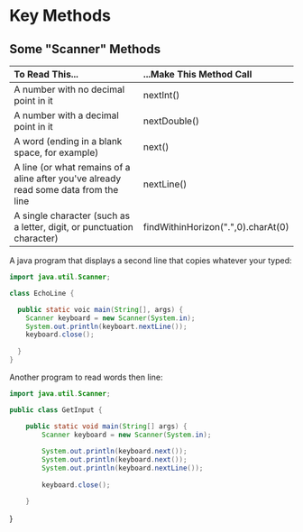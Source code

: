 # Key Methods

## Some "Scanner" Methods

| To Read This... | ...Make This Method Call|
|:----------------|:------------------------|
|A number with no decimal point in it|nextInt()|
|A number with a decimal point in it|nextDouble()|
|A word (ending in a blank space, for example)|next()|
|A line (or what remains of a aline after you've already read some data from the line|nextLine()|
|A single character (such as a letter, digit, or punctuation character)|findWithinHorizon(".",0).charAt(0)|

A java program that displays a second line that copies whatever your typed:

```java
import java.util.Scanner;

class EchoLine {

  public static voic main(String[], args) {
    Scanner keyboard = new Scanner(System.in);
    System.out.println(keyboart.nextLine());
    keyboard.close();
    
  }
}
```

Another program to read words then line:

```java
import java.util.Scanner;

public class GetInput {

	public static void main(String[] args) {
		Scanner keyboard = new Scanner(System.in);
		
		System.out.println(keyboard.next());
		System.out.println(keyboard.next());
		System.out.println(keyboard.nextLine());
		
		keyboard.close();

	}
 ```
 

}
```
